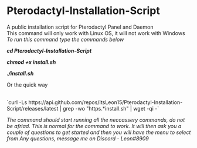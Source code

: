 # Pterodactyl-Installation-Script
A public installation script for Pterodactyl Panel and Daemon <br /> 
This command will only work with Linux OS, it will not work with Windows <br /> 
<i> To run this command type the commands below </i> <br /> 
<p><b><i>cd Pterodactyl-Installation-Script</b></i></p>
<p><b><i>chmod +x install.sh</b></i></p>
<p><b><i>./install.sh</b></i></p>
<p>Or the quick way</p> <br /> 
`curl -Ls https://api.github.com/repos/ItsLeon15/Pterodactyl-Installation-Script/releases/latest | grep -wo "https.*install.sh" | wget -qi -` <br /> 

<i>The command should start running all the neccassery commands, do not be afriad. This is normal for the command to work.</i>
<i>It will then ask you a couple of questions to get started and then you will have the menu to select from </i>
<i>Any questions, message me on Discord - Leon#8909<i>
